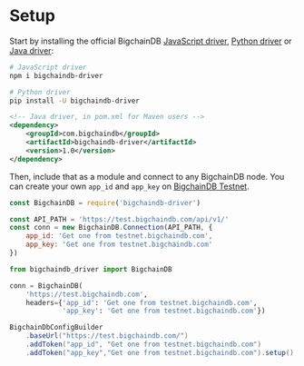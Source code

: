 # Setup

Start by installing the official BigchainDB [JavaScript driver](https://github.com/bigchaindb/js-bigchaindb-driver), [Python driver](https://github.com/bigchaindb/bigchaindb-driver) or [Java driver](https://github.com/bigchaindb/java-bigchaindb-driver):

```bash
# JavaScript driver
npm i bigchaindb-driver
```

```bash
# Python driver
pip install -U bigchaindb-driver
```

```xml
<!-- Java driver, in pom.xml for Maven users -->
<dependency>
	<groupId>com.bigchaindb</groupId>
	<artifactId>bigchaindb-driver</artifactId>
	<version>1.0</version>
</dependency>
```

Then, include that as a module and connect to any BigchainDB node. You can create your own `app_id` and `app_key` on [BigchainDB Testnet](https://testnet.bigchaindb.com).

```js
const BigchainDB = require('bigchaindb-driver')

const API_PATH = 'https://test.bigchaindb.com/api/v1/'
const conn = new BigchainDB.Connection(API_PATH, {
    app_id: 'Get one from testnet.bigchaindb.com',
    app_key: 'Get one from testnet.bigchaindb.com'
})
```

```python
from bigchaindb_driver import BigchainDB

conn = BigchainDB(
    'https://test.bigchaindb.com',
    headers={'app_id': 'Get one from testnet.bigchaindb.com',
             'app_key': 'Get one from testnet.bigchaindb.com'})
```

```java
BigchainDbConfigBuilder
	.baseUrl("https://test.bigchaindb.com/")
	.addToken("app_id", "Get one from testnet.bigchaindb.com")
	.addToken("app_key","Get one from testnet.bigchaindb.com").setup();
```
